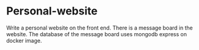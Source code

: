 # Personal-website
Write a personal website on the front end. There is a message board in the website. The database of the message board uses mongodb express on docker image.
